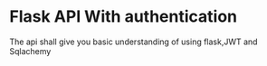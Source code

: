 # Flask API With authentication
The api shall give you basic understanding of using flask,JWT and Sqlachemy

